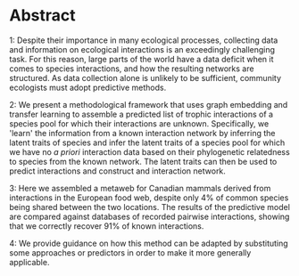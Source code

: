 # Abstract

1: Despite their importance in many ecological processes, collecting data and information on ecological interactions is an exceedingly challenging task. For this reason, large parts of the world have a data deficit when it comes to species interactions, and how the resulting networks are structured. As data collection alone is unlikely to be sufficient, community ecologists must adopt predictive methods.

2: We present a methodological framework that uses graph embedding and transfer learning to assemble a predicted list of trophic interactions of a species pool for which their interactions are unknown. Specifically, we 'learn' the information from a known interaction network by inferring the latent traits of species and infer the latent traits of a species pool for which we have no *a priori* interaction data based on their phylogenetic relatedness to species from the known network. The latent traits can then be used to predict interactions and construct and interaction network.

3: Here we assembled a metaweb for Canadian mammals derived from interactions in the European food web, despite only 4% of common species being shared between the two locations. The results of the predictive model are compared against databases of recorded pairwise interactions, showing that we correctly recover 91% of known interactions. 

4: We provide guidance on how this method can be adapted by substituting some approaches or predictors in order to make it more generally applicable.
